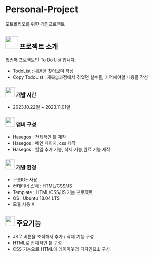 # Personal-Project
포트폴리오를 위한 개인프로젝트

## <img src="https://github.com/Hasegos/Personal-Project/assets/93961708/66edfc23-8bb0-4954-afc7-898f2ae75106" width ="40" height = "40"> 프로젝트 소개
첫번째 프로젝트인 To Do List 입니다. 

- TodoList : 내용을 찾아보며 작성 
- Copy TodoList : 재복습과정에서 겪었던 실수들, 기억해야할 내용들 작성

### <img src="https://github.com/Hasegos/Personal-Project/assets/93961708/9a43d109-8778-4797-9ef6-fbfa746a83a7" width = "30" height = "30"> 개발 시간

* 2023.10.22일 ~ 2023.11.01일

### <img src="https://github.com/Hasegos/Personal-Project/assets/93961708/b0be472d-32af-4068-99ce-dc2f667ddc95" width = "30"> 맴버 구성

- Hasegos : 전체적인 틀 제작
- Hasegos : 메인 페이지, css 제작
- Hasegos : 할일 추가 기능, 삭제 기능,완료 기능 제작


### <img src="https://github.com/Hasegos/Personal-Project/assets/93961708/62bb20db-1985-463b-a2d6-b648a6a83cc9" width ="30"> 개발 환경

- 구름IDE 사용
- 컨테이너 스택 : HTML/CSS/JS
- Template : HTML/CSS/JS 기본 프로젝트
- OS : Ubuntu 18.04 LTS
- 모튤 사용 X


## <img src="https://github.com/Hasegos/Personal-Project/assets/93961708/e5eb4fbf-7fe0-4c26-80eb-d375458af0ab" width = "30"> 주요기능
- JS로 버튼을 조작해서 추가 / 삭제 기능 구성
- HTML로 전체적인 틀 구성
- CSS 기능으로 HTML에 레이아웃과 디자인요소 구성